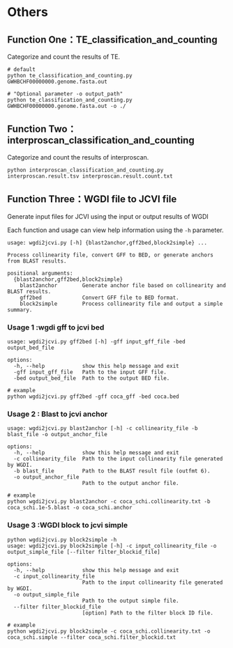 # Others

## Function One：TE_classification_and_counting

Categorize and count the results of TE.

```
# default
python te_classification_and_counting.py GWHBCHF00000000.genome.fasta.out

# "Optional parameter -o output_path"
python te_classification_and_counting.py GWHBCHF00000000.genome.fasta.out -o ./
```

## Function Two：interproscan_classification_and_counting

Categorize and count the results of interproscan.

```
python interproscan_classification_and_counting.py interproscan.result.tsv interproscan.result.count.txt
```

## Function Three：WGDI file to JCVI file

Generate input files for JCVI using the input or output results of WGDI

Each function and usage can view help information using the `-h` parameter.

```
usage: wgdi2jcvi.py [-h] {blast2anchor,gff2bed,block2simple} ...

Process collinearity file, convert GFF to BED, or generate anchors from BLAST results.

positional arguments:
  {blast2anchor,gff2bed,block2simple}
    blast2anchor        Generate anchor file based on collinearity and BLAST results.
    gff2bed             Convert GFF file to BED format.
    block2simple        Process collinearity file and output a simple summary.
```

### Usage 1 :wgdi gff to jcvi bed
```                           
usage: wgdi2jcvi.py gff2bed [-h] -gff input_gff_file -bed output_bed_file

options:
  -h, --help            show this help message and exit
  -gff input_gff_file   Path to the input GFF file.
  -bed output_bed_file  Path to the output BED file.
```
```
# example
python wgdi2jcvi.py gff2bed -gff coca_gff -bed coca.bed
```

### Usage 2 : Blast to jcvi anchor
```
usage: wgdi2jcvi.py blast2anchor [-h] -c collinearity_file -b blast_file -o output_anchor_file

options:
  -h, --help            show this help message and exit
  -c collinearity_file  Path to the input collinearity file generated by WGDI.
  -b blast_file         Path to the BLAST result file (outfmt 6).
  -o output_anchor_file
                        Path to the output anchor file.
```
```
# example
python wgdi2jcvi.py blast2anchor -c coca_schi.collinearity.txt -b coca_schi.1e-5.blast -o coca_schi.anchor   
```
### Usage 3 :WGDI block to jcvi simple
```
python wgdi2jcvi.py block2simple -h
usage: wgdi2jcvi.py block2simple [-h] -c input_collinearity_file -o output_simple_file [--filter filter_blockid_file]

options:
  -h, --help            show this help message and exit
  -c input_collinearity_file
                        Path to the input collinearity file generated by WGDI.
  -o output_simple_file
                        Path to the output simple file.
  --filter filter_blockid_file
                        [option] Path to the filter block ID file.
```
```
# example
python wgdi2jcvi.py block2simple -c coca_schi.collinearity.txt -o coca_schi.simple --filter coca_schi.filter_blockid.txt

```


